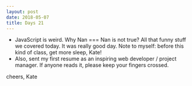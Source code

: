 ```yaml
---
layout: post
date: 2018-05-07
title: Days 21
---
```


* JavaScript is weird. Why Nan === Nan is not true? All that funny stuff we covered today. It was really good day. Note to myself: before this kind of class, get more sleep, Kate!
* Also, sent my first resume as an inspiring web developer / project manager. If anyone reads it, please keep your fingers crossed.

cheers,
Kate
